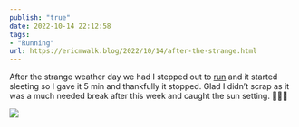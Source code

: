 ```yaml
---
publish: "true"
date: 2022-10-14 22:12:58
tags:
- "Running"
url: https://ericmwalk.blog/2022/10/14/after-the-strange.html
---
```

After the strange weather day we had I stepped out to [run](http://www.strava.com/activities/7963701017) and it started sleeting so I gave it 5 min and thankfully it stopped. Glad I didn’t scrap as it was a much needed break after this week and caught the sun setting. 🏃🏻‍♂️


![](https://ericmwalk.blog/uploads/2022/90ef502af5.jpg)